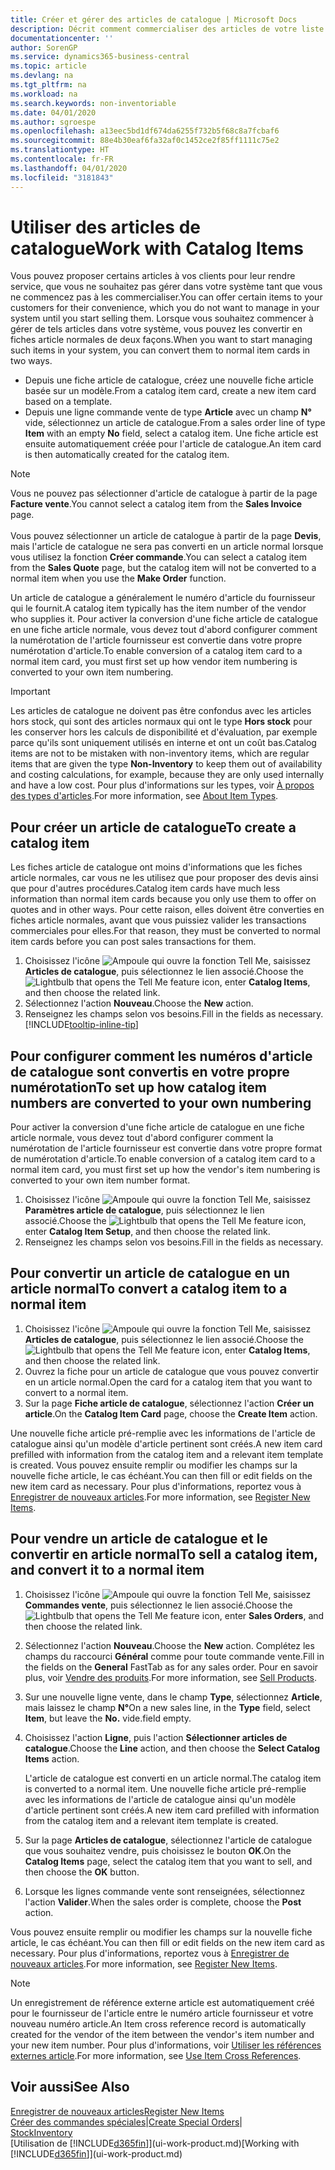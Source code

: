 ```yaml
---
title: Créer et gérer des articles de catalogue | Microsoft Docs
description: Décrit comment commercialiser des articles de votre liste de fournisseurs d'articles mais pas dans votre propre liste d'articles.
documentationcenter: ''
author: SorenGP
ms.service: dynamics365-business-central
ms.topic: article
ms.devlang: na
ms.tgt_pltfrm: na
ms.workload: na
ms.search.keywords: non-inventoriable
ms.date: 04/01/2020
ms.author: sgroespe
ms.openlocfilehash: a13eec5bd1df674da6255f732b5f68c8a7fcbaf6
ms.sourcegitcommit: 88e4b30eaf6fa32af0c1452ce2f85ff1111c75e2
ms.translationtype: HT
ms.contentlocale: fr-FR
ms.lasthandoff: 04/01/2020
ms.locfileid: "3181843"
---
```

# <a name="work-with-catalog-items"></a><span data-ttu-id="c7e08-103">Utiliser des articles de catalogue</span><span class="sxs-lookup"><span data-stu-id="c7e08-103">Work with Catalog Items</span></span>
<span data-ttu-id="c7e08-104">Vous pouvez proposer certains articles à vos clients pour leur rendre service, que vous ne souhaitez pas gérer dans votre système tant que vous ne commencez pas à les commercialiser.</span><span class="sxs-lookup"><span data-stu-id="c7e08-104">You can offer certain items to your customers for their convenience, which you do not want to manage in your system until you start selling them.</span></span> <span data-ttu-id="c7e08-105">Lorsque vous souhaitez commencer à gérer de tels articles dans votre système, vous pouvez les convertir en fiches article normales de deux façons.</span><span class="sxs-lookup"><span data-stu-id="c7e08-105">When you want to start managing such items in your system, you can convert them to normal item cards in two ways.</span></span>

* <span data-ttu-id="c7e08-106">Depuis une fiche article de catalogue, créez une nouvelle fiche article basée sur un modèle.</span><span class="sxs-lookup"><span data-stu-id="c7e08-106">From a catalog item card, create a new item card based on a template.</span></span>
* <span data-ttu-id="c7e08-107">Depuis une ligne commande vente de type **Article** avec un champ **N°** vide, sélectionnez un article de catalogue.</span><span class="sxs-lookup"><span data-stu-id="c7e08-107">From a sales order line of type **Item** with an empty **No** field, select a catalog item.</span></span> <span data-ttu-id="c7e08-108">Une fiche article est ensuite automatiquement créée pour l'article de catalogue.</span><span class="sxs-lookup"><span data-stu-id="c7e08-108">An item card is then automatically created for the catalog item.</span></span>

> [!NOTE]  
> <span data-ttu-id="c7e08-109">Vous ne pouvez pas sélectionner d'article de catalogue à partir de la page **Facture vente**.</span><span class="sxs-lookup"><span data-stu-id="c7e08-109">You cannot select a catalog item from the **Sales Invoice** page.</span></span><br /><br />
> <span data-ttu-id="c7e08-110">Vous pouvez sélectionner un article de catalogue à partir de la page **Devis**, mais l'article de catalogue ne sera pas converti en un article normal lorsque vous utilisez la fonction **Créer commande**.</span><span class="sxs-lookup"><span data-stu-id="c7e08-110">You can select a catalog item from the **Sales Quote** page, but the catalog item will not be converted to a normal item when you use the **Make Order** function.</span></span>

<span data-ttu-id="c7e08-111">Un article de catalogue a généralement le numéro d'article du fournisseur qui le fournit.</span><span class="sxs-lookup"><span data-stu-id="c7e08-111">A catalog item typically has the item number of the vendor who supplies it.</span></span> <span data-ttu-id="c7e08-112">Pour activer la conversion d'une fiche article de catalogue en une fiche article normale, vous devez tout d'abord configurer comment la numérotation de l'article fournisseur est convertie dans votre propre numérotation d'article.</span><span class="sxs-lookup"><span data-stu-id="c7e08-112">To enable conversion of a catalog item card to a normal item card, you must first set up how vendor item numbering is converted to your own item numbering.</span></span>   

> [!Important]
> <span data-ttu-id="c7e08-113">Les articles de catalogue ne doivent pas être confondus avec les articles hors stock, qui sont des articles normaux qui ont le type **Hors stock** pour les conserver hors les calculs de disponibilité et d'évaluation, par exemple parce qu'ils sont uniquement utilisés en interne et ont un coût bas.</span><span class="sxs-lookup"><span data-stu-id="c7e08-113">Catalog items are not to be mistaken with non-inventory items, which are regular items that are given the type **Non-Inventory** to keep them out of availability and costing calculations, for example, because they are only used internally and have a low cost.</span></span> <span data-ttu-id="c7e08-114">Pour plus d'informations sur les types, voir [À propos des types d'articles](inventory-about-item-types.md).</span><span class="sxs-lookup"><span data-stu-id="c7e08-114">For more information, see [About Item Types](inventory-about-item-types.md).</span></span>

## <a name="to-create-a-catalog-item"></a><span data-ttu-id="c7e08-115">Pour créer un article de catalogue</span><span class="sxs-lookup"><span data-stu-id="c7e08-115">To create a catalog item</span></span>
<span data-ttu-id="c7e08-116">Les fiches article de catalogue ont moins d'informations que les fiches article normales, car vous ne les utilisez que pour proposer des devis ainsi que pour d'autres procédures.</span><span class="sxs-lookup"><span data-stu-id="c7e08-116">Catalog item cards have much less information than normal item cards because you only use them to offer on quotes and in other ways.</span></span> <span data-ttu-id="c7e08-117">Pour cette raison, elles doivent être converties en fiches article normales, avant que vous puissiez valider les transactions commerciales pour elles.</span><span class="sxs-lookup"><span data-stu-id="c7e08-117">For that reason, they must be converted to normal item cards before you can post sales transactions for them.</span></span>

1. <span data-ttu-id="c7e08-118">Choisissez l'icône ![Ampoule qui ouvre la fonction Tell Me](media/ui-search/search_small.png "Dites-moi ce que vous voulez faire"), saisissez **Articles de catalogue**, puis sélectionnez le lien associé.</span><span class="sxs-lookup"><span data-stu-id="c7e08-118">Choose the ![Lightbulb that opens the Tell Me feature](media/ui-search/search_small.png "Tell me what you want to do") icon, enter **Catalog Items**, and then choose the related link.</span></span>
2. <span data-ttu-id="c7e08-119">Sélectionnez l'action **Nouveau**.</span><span class="sxs-lookup"><span data-stu-id="c7e08-119">Choose the **New** action.</span></span>
3. <span data-ttu-id="c7e08-120">Renseignez les champs selon vos besoins.</span><span class="sxs-lookup"><span data-stu-id="c7e08-120">Fill in the fields as necessary.</span></span> [!INCLUDE[tooltip-inline-tip](includes/tooltip-inline-tip_md.md)]

## <a name="to-set-up-how-catalog-item-numbers-are-converted-to-your-own-numbering"></a><span data-ttu-id="c7e08-121">Pour configurer comment les numéros d'article de catalogue sont convertis en votre propre numérotation</span><span class="sxs-lookup"><span data-stu-id="c7e08-121">To set up how catalog item numbers are converted to your own numbering</span></span>
<span data-ttu-id="c7e08-122">Pour activer la conversion d'une fiche article de catalogue en une fiche article normale, vous devez tout d'abord configurer comment la numérotation de l'article fournisseur est convertie dans votre propre format de numérotation d'article.</span><span class="sxs-lookup"><span data-stu-id="c7e08-122">To enable conversion of a catalog item card to a normal item card, you must first set up how the vendor's item numbering is converted to your own item number format.</span></span>

1. <span data-ttu-id="c7e08-123">Choisissez l'icône ![Ampoule qui ouvre la fonction Tell Me](media/ui-search/search_small.png "Dites-moi ce que vous voulez faire"), saisissez **Paramètres article de catalogue**, puis sélectionnez le lien associé.</span><span class="sxs-lookup"><span data-stu-id="c7e08-123">Choose the ![Lightbulb that opens the Tell Me feature](media/ui-search/search_small.png "Tell me what you want to do") icon, enter **Catalog Item Setup**, and then choose the related link.</span></span>
2. <span data-ttu-id="c7e08-124">Renseignez les champs selon vos besoins.</span><span class="sxs-lookup"><span data-stu-id="c7e08-124">Fill in the fields as necessary.</span></span>

## <a name="to-convert-a-catalog-item-to-a-normal-item"></a><span data-ttu-id="c7e08-125">Pour convertir un article de catalogue en un article normal</span><span class="sxs-lookup"><span data-stu-id="c7e08-125">To convert a catalog item to a normal item</span></span>
1. <span data-ttu-id="c7e08-126">Choisissez l'icône ![Ampoule qui ouvre la fonction Tell Me](media/ui-search/search_small.png "Dites-moi ce que vous voulez faire"), saisissez **Articles de catalogue**, puis sélectionnez le lien associé.</span><span class="sxs-lookup"><span data-stu-id="c7e08-126">Choose the ![Lightbulb that opens the Tell Me feature](media/ui-search/search_small.png "Tell me what you want to do") icon, enter **Catalog Items**, and then choose the related link.</span></span>
2. <span data-ttu-id="c7e08-127">Ouvrez la fiche pour un article de catalogue que vous pouvez convertir en un article normal.</span><span class="sxs-lookup"><span data-stu-id="c7e08-127">Open the card for a catalog item that you want to convert to a normal item.</span></span>
3. <span data-ttu-id="c7e08-128">Sur la page **Fiche article de catalogue**, sélectionnez l'action **Créer un article**.</span><span class="sxs-lookup"><span data-stu-id="c7e08-128">On the **Catalog Item Card** page, choose the **Create Item** action.</span></span>

<span data-ttu-id="c7e08-129">Une nouvelle fiche article pré-remplie avec les informations de l'article de catalogue ainsi qu'un modèle d'article pertinent sont créés.</span><span class="sxs-lookup"><span data-stu-id="c7e08-129">A new item card prefilled with information from the catalog item and a relevant item template is created.</span></span> <span data-ttu-id="c7e08-130">Vous pouvez ensuite remplir ou modifier les champs sur la nouvelle fiche article, le cas échéant.</span><span class="sxs-lookup"><span data-stu-id="c7e08-130">You can then fill or edit fields on the new item card as necessary.</span></span> <span data-ttu-id="c7e08-131">Pour plus d'informations, reportez vous à [Enregistrer de nouveaux articles](inventory-how-register-new-items.md).</span><span class="sxs-lookup"><span data-stu-id="c7e08-131">For more information, see [Register New Items](inventory-how-register-new-items.md).</span></span>

## <a name="to-sell-a-catalog-item-and-convert-it-to-a-normal-item"></a><span data-ttu-id="c7e08-132">Pour vendre un article de catalogue et le convertir en article normal</span><span class="sxs-lookup"><span data-stu-id="c7e08-132">To sell a catalog item, and convert it to a normal item</span></span>
1. <span data-ttu-id="c7e08-133">Choisissez l'icône ![Ampoule qui ouvre la fonction Tell Me](media/ui-search/search_small.png "Dites-moi ce que vous voulez faire"), saisissez **Commandes vente**, puis sélectionnez le lien associé.</span><span class="sxs-lookup"><span data-stu-id="c7e08-133">Choose the ![Lightbulb that opens the Tell Me feature](media/ui-search/search_small.png "Tell me what you want to do") icon, enter **Sales Orders**, and then choose the related link.</span></span>
2. <span data-ttu-id="c7e08-134">Sélectionnez l'action **Nouveau**.</span><span class="sxs-lookup"><span data-stu-id="c7e08-134">Choose the **New** action.</span></span> <span data-ttu-id="c7e08-135">Complétez les champs du raccourci **Général** comme pour toute commande vente.</span><span class="sxs-lookup"><span data-stu-id="c7e08-135">Fill in the fields on the **General** FastTab as for any sales order.</span></span> <span data-ttu-id="c7e08-136">Pour en savoir plus, voir [Vendre des produits](sales-how-sell-products.md).</span><span class="sxs-lookup"><span data-stu-id="c7e08-136">For more information, see [Sell Products](sales-how-sell-products.md).</span></span>
3. <span data-ttu-id="c7e08-137">Sur une nouvelle ligne vente, dans le champ **Type**, sélectionnez **Article**, mais laissez le champ **N°**</span><span class="sxs-lookup"><span data-stu-id="c7e08-137">On a new sales line, in the **Type** field, select **Item**, but leave the **No.**</span></span> <span data-ttu-id="c7e08-138">vide.</span><span class="sxs-lookup"><span data-stu-id="c7e08-138">field empty.</span></span>
4. <span data-ttu-id="c7e08-139">Choisissez l'action **Ligne**, puis l'action **Sélectionner articles de catalogue**.</span><span class="sxs-lookup"><span data-stu-id="c7e08-139">Choose the **Line** action, and then choose the **Select Catalog Items** action.</span></span>

    <span data-ttu-id="c7e08-140">L'article de catalogue est converti en un article normal.</span><span class="sxs-lookup"><span data-stu-id="c7e08-140">The catalog item is converted to a normal item.</span></span> <span data-ttu-id="c7e08-141">Une nouvelle fiche article pré-remplie avec les informations de l'article de catalogue ainsi qu'un modèle d'article pertinent sont créés.</span><span class="sxs-lookup"><span data-stu-id="c7e08-141">A new item card prefilled with information from the catalog item and a relevant item template is created.</span></span>
5. <span data-ttu-id="c7e08-142">Sur la page **Articles de catalogue**, sélectionnez l'article de catalogue que vous souhaitez vendre, puis choisissez le bouton **OK**.</span><span class="sxs-lookup"><span data-stu-id="c7e08-142">On the **Catalog Items** page, select the catalog item that you want to sell, and then choose the **OK** button.</span></span>
6. <span data-ttu-id="c7e08-143">Lorsque les lignes commande vente sont renseignées, sélectionnez l'action **Valider**.</span><span class="sxs-lookup"><span data-stu-id="c7e08-143">When the sales order is complete, choose the **Post** action.</span></span>

<span data-ttu-id="c7e08-144">Vous pouvez ensuite remplir ou modifier les champs sur la nouvelle fiche article, le cas échéant.</span><span class="sxs-lookup"><span data-stu-id="c7e08-144">You can then fill or edit fields on the new item card as necessary.</span></span> <span data-ttu-id="c7e08-145">Pour plus d'informations, reportez vous à [Enregistrer de nouveaux articles](inventory-how-register-new-items.md).</span><span class="sxs-lookup"><span data-stu-id="c7e08-145">For more information, see [Register New Items](inventory-how-register-new-items.md).</span></span>

> [!NOTE]  
>   <span data-ttu-id="c7e08-146">Un enregistrement de référence externe article est automatiquement créé pour le fournisseur de l'article entre le numéro article fournisseur et votre nouveau numéro article.</span><span class="sxs-lookup"><span data-stu-id="c7e08-146">An Item cross reference record is automatically created for the vendor of the item between the vendor's item number and your new item number.</span></span> <span data-ttu-id="c7e08-147">Pour plus d'informations, voir [Utiliser les références externes article](inventory-how-use-item-cross-refs.md).</span><span class="sxs-lookup"><span data-stu-id="c7e08-147">For more information, see [Use Item Cross References](inventory-how-use-item-cross-refs.md).</span></span>

## <a name="see-also"></a><span data-ttu-id="c7e08-148">Voir aussi</span><span class="sxs-lookup"><span data-stu-id="c7e08-148">See Also</span></span>
[<span data-ttu-id="c7e08-149">Enregistrer de nouveaux articles</span><span class="sxs-lookup"><span data-stu-id="c7e08-149">Register New Items</span></span>](inventory-how-register-new-items.md)  
<span data-ttu-id="c7e08-150">[Créer des commandes spéciales](sales-how-to-create-special-orders.md)|</span><span class="sxs-lookup"><span data-stu-id="c7e08-150">[Create Special Orders](sales-how-to-create-special-orders.md)|</span></span>  
[<span data-ttu-id="c7e08-151">Stock</span><span class="sxs-lookup"><span data-stu-id="c7e08-151">Inventory</span></span>](inventory-manage-inventory.md)  
<span data-ttu-id="c7e08-152">[Utilisation de [!INCLUDE[d365fin](includes/d365fin_md.md)]](ui-work-product.md)</span><span class="sxs-lookup"><span data-stu-id="c7e08-152">[Working with [!INCLUDE[d365fin](includes/d365fin_md.md)]](ui-work-product.md)</span></span>
